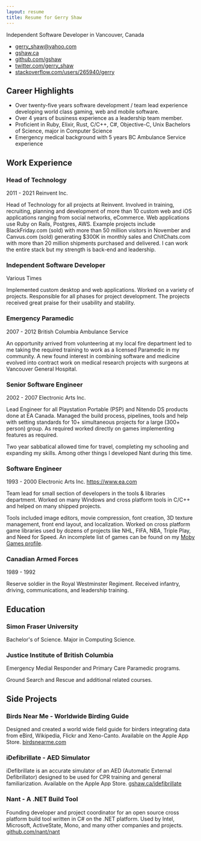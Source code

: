 ```yaml
---
layout: resume
title: Resume for Gerry Shaw
---
```


Independent Software Developer in Vancouver, Canada

- [gerry_shaw@yahoo.com](mailto:gerry_shaw@yahoo.com)
- [gshaw.ca](https://gshaw.ca)
- [github.com/gshaw](https://github.com/gshaw)
- [twitter.com/gerry_shaw](https://twitter.com/gerry_shaw)
- [stackoverflow.com/users/265940/gerry](https://stackoverflow.com/users/265940/gerry-shaw)

## Career Highlights

- Over twenty-five years software development / team lead experience developing world class gaming, web and mobile software.
- Over 4 years of business experience as a leadership team member.
- Proficient in Ruby, Elixir, Rust, C/C++, C#, Objective-C, Unix Bachelors of Science, major in Computer Science
- Emergency medical background with 5 years BC Ambulance Service experience

## Work Experience

### Head of Technology

2011 - 2021
Reinvent Inc.

Head of Technology for all projects at Reinvent. Involved in training, recruiting, planning and development of more than 10 custom web and iOS applications ranging from social networks, eCommerce. Web applications use Ruby on Rails, Postgres, AWS. Example projects include BlackFriday.com (sold) with more than 50 million visitors in November and Canvus.com (sold) generating $300K in monthly sales and ChitChats.com with more than 20 million shipments purchased and delivered. I can work the entire stack but my strength is back-end and leadership.

### Independent Software Developer

Various Times

Implemented custom desktop and web applications. Worked on a variety of projects. Responsible for all phases for project development. The projects received great praise for their usability and stability.

### Emergency Paramedic

2007 - 2012
British Columbia Ambulance Service

An opportunity arrived from volunteering at my local fire department led to me taking the required training to work as a licensed Paramedic in my community. A new found interest in combining software and medicine evolved into contract work on medical research projects with surgeons at Vancouver General Hospital.

### Senior Software Engineer

2002 - 2007
Electronic Arts Inc.

Lead Engineer for all Playstation Portable (PSP) and Nitendo DS products done at EA Canada. Managed the build process, pipelines, tools and help with setting standards for 10+ simultaneous projects for a large (300+ person) group. As required worked directly on games implementing features as required.

Two year sabbatical allowed time for travel, completing my schooling and expanding my skills. Among other things I developed Nant during this time.

### Software Engineer

1993 - 2000
Electronic Arts Inc.
https://www.ea.com

Team lead for small section of developers in the tools & libraries department. Worked on many Windows and cross platform tools in C/C++ and helped on many shipped projects.

Tools included image editors, movie compression, font creation, 3D texture management, front end layout, and localization. Worked on cross platform game libraries used by dozens of projects like NHL, FIFA, NBA, Triple Play, and Need for Speed. An incomplete list of games can be found on my [Moby Games profile](https://www.mobygames.com/developer/sheet/view/developerId=7341/).

### Canadian Armed Forces

1989 - 1992

Reserve soldier in the Royal Westminster Regiment. Received infantry, driving, communications, and leadership training.

## Education

### Simon Fraser University

Bachelor's of Science. Major in Computing Science.

### Justice Institute of British Columbia

Emergency Medial Responder and Primary Care Paramedic programs.

Ground Search and Rescue and additional related courses.

## Side Projects

### Birds Near Me - Worldwide Birding Guide

Designed and created a world wide field guide for birders integrating data from eBird, Wikipedia, Flickr and Xeno-Canto. Available on the Apple App Store.
[birdsnearme.com](https://birdsnearme.com)

### iDefibrillate - AED Simulator

iDefibrillate is an accurate simulator of an AED (Automatic External Defibrillator) designed to be used for CPR training and general familiarization. Available on the Apple App Store.
[gshaw.ca/idefibrillate](https://gshaw.ca/idefibrillate/)

### Nant - A .NET Build Tool

Founding developer and project coordinator for an open source cross platform build tool written in C# on the .NET platform. Used by Intel, Microsoft, ActiveState, Mono, and many other companies and projects.
[github.com/nant/nant](https://github.com/nant/nant/)
